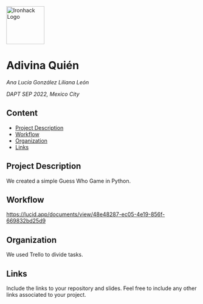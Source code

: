 <img src="https://bit.ly/2VnXWr2" alt="Ironhack Logo" width="100"/>

# Adivina Quién
*Ana Lucía González*
*Liliana León*

*DAPT SEP 2022, Mexico City*

## Content
- [Project Description](#project-description)
- [Workflow](#workflow)
- [Organization](#organization)
- [Links](#links)

<a name="project-description"></a>

## Project Description
We created a simple Guess Who Game in Python.

<a name="workflow"></a>

## Workflow
https://lucid.app/documents/view/48e48287-ec05-4e19-856f-669832bd25d9

<a name="organization"></a>

## Organization
We used Trello to divide tasks.

<a name="links"></a>

## Links
Include the links to your repository and slides. Feel free to include any other links associated to your project. 
